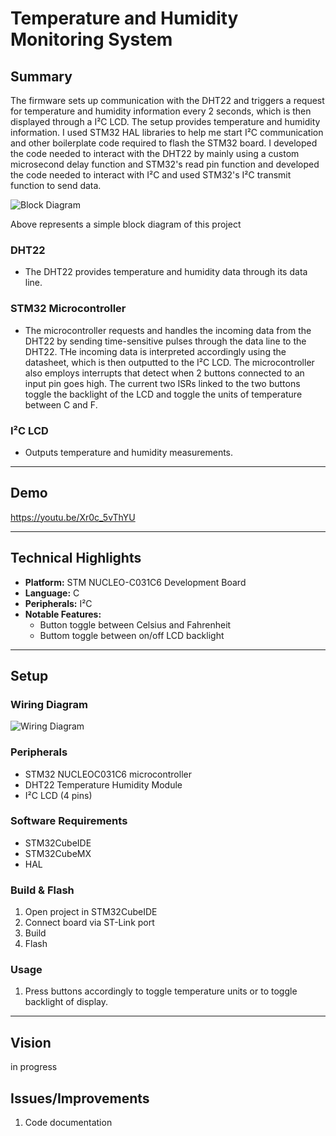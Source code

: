 # Temperature and Humidity Monitoring System

## Summary
The firmware sets up communication with the DHT22 and triggers a request for temperature and humidity information every 2 seconds, which is
then displayed through a I²C LCD. The setup provides temperature and humidity information. I used STM32 HAL libraries to help me start I²C communication
and other boilerplate code required to flash the STM32 board. I developed the code needed to interact with the DHT22 by mainly using a custom microsecond delay function
and STM32's read pin function and developed the code needed to interact with I²C and used STM32's I²C transmit function to send data.

![Block Diagram](blockdiagram.jpg?raw=true "Block Diagram")

Above represents a simple block diagram of this project
### DHT22
- The DHT22 provides temperature and humidity data through its data line.
### STM32 Microcontroller
- The microcontroller requests and handles the incoming data from the DHT22 by sending time-sensitive pulses through the data line to the DHT22. THe incoming data is interpreted accordingly using the datasheet, which is then outputted to the I²C LCD. The microcontroller also employs interrupts that detect when 2 buttons connected to an input pin goes high. The current two ISRs linked to the two buttons toggle the backlight of the LCD and toggle the units of temperature between C and F.
### I²C LCD
- Outputs temperature and humidity measurements.
---

## Demo
https://youtu.be/Xr0c_5vThYU

---

## Technical Highlights
- **Platform:** STM NUCLEO-C031C6 Development Board
- **Language:** C
- **Peripherals:** I²C
- **Notable Features:**
  - Button toggle between Celsius and Fahrenheit
  - Buttom toggle between on/off LCD backlight

---

## Setup

### Wiring Diagram
![Wiring Diagram](wiringdiagram.jpg?raw=true "Wiring Diagram")

### Peripherals
- STM32 NUCLEOC031C6 microcontroller
- DHT22 Temperature Humidity Module
- I²C LCD (4 pins)
  
### Software Requirements
- STM32CubeIDE
- STM32CubeMX
- HAL

### Build & Flash
1. Open project in STM32CubeIDE
2. Connect board via ST-Link port
3. Build
4. Flash

### Usage
1. Press buttons accordingly to toggle temperature units or to toggle backlight of display.
---
## Vision
in progress
## Issues/Improvements
1. Code documentation
